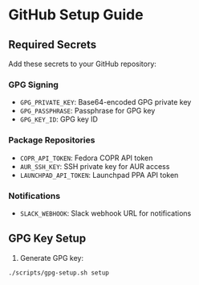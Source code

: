 # GitHub Setup Guide

## Required Secrets

Add these secrets to your GitHub repository:

### GPG Signing
- `GPG_PRIVATE_KEY`: Base64-encoded GPG private key
- `GPG_PASSPHRASE`: Passphrase for GPG key
- `GPG_KEY_ID`: GPG key ID

### Package Repositories
- `COPR_API_TOKEN`: Fedora COPR API token
- `AUR_SSH_KEY`: SSH private key for AUR access
- `LAUNCHPAD_API_TOKEN`: Launchpad PPA API token

### Notifications
- `SLACK_WEBHOOK`: Slack webhook URL for notifications

## GPG Key Setup

1. Generate GPG key:
```bash
./scripts/gpg-setup.sh setup